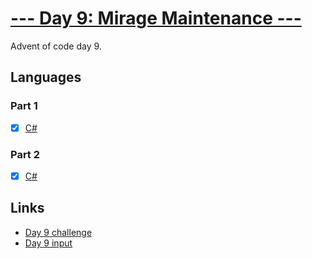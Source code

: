 # [--- Day 9: Mirage Maintenance ---](https://adventofcode.com/2023/day/9)

Advent of code day 9.

## Languages

### Part 1

- [x] [C#](day-09-part1.csx)

### Part 2

- [x] [C#](day-09-part2.csx)

## Links

- [Day 9 challenge](https://adventofcode.com/2023/day/9)
- [Day 9 input](https://adventofcode.com/2023/day/9/input)
